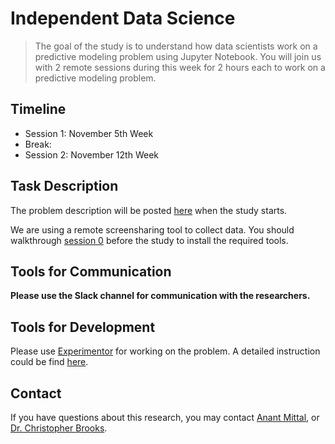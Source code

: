 <!-- Remove all the comments for each group repo -->

# Independent Data Science

> The goal of the study is to understand how data scientists work on a predictive modeling problem using Jupyter Notebook. You will join us with 2 remote sessions during this week for 2 hours each to work on a predictive modeling problem. 

## Timeline
<!-- Change the timeline for each group! --> 
- Session 1: November 5th Week
- Break:  
- Session 2: November 12th Week

## Task Description
<!-- Change the link to overview, move other mds into /unreleased for session 0 -->
The problem description will be posted [here](overview.md) when the study starts. 

We are using a remote screensharing tool to collect data. You should walkthrough [session 0](session0.md) before the study to install the required tools.

## Tools for Communication
<!-- For groups using Slack -->
**Please use the Slack channel for communication with the researchers.**  


## Tools for Development
<!-- For groups using shared environment -->
Please use [Experimentor](https://experimentorx.mentoracademy.org) for working on the problem. A detailed instruction could be find [here](howto.md). 
<!-- For groups using non-shared environment -->

## Contact

If you have questions about this research, you may contact [Anant Mittal](mailto:anmittal@umich.edu), or [Dr. Christopher Brooks](mailto:brooksch@umich.edu).
